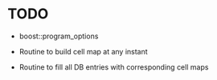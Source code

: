 TODO
====

- boost::program_options

- Routine to build cell map at any instant
- Routine to fill all DB entries with corresponding cell maps
